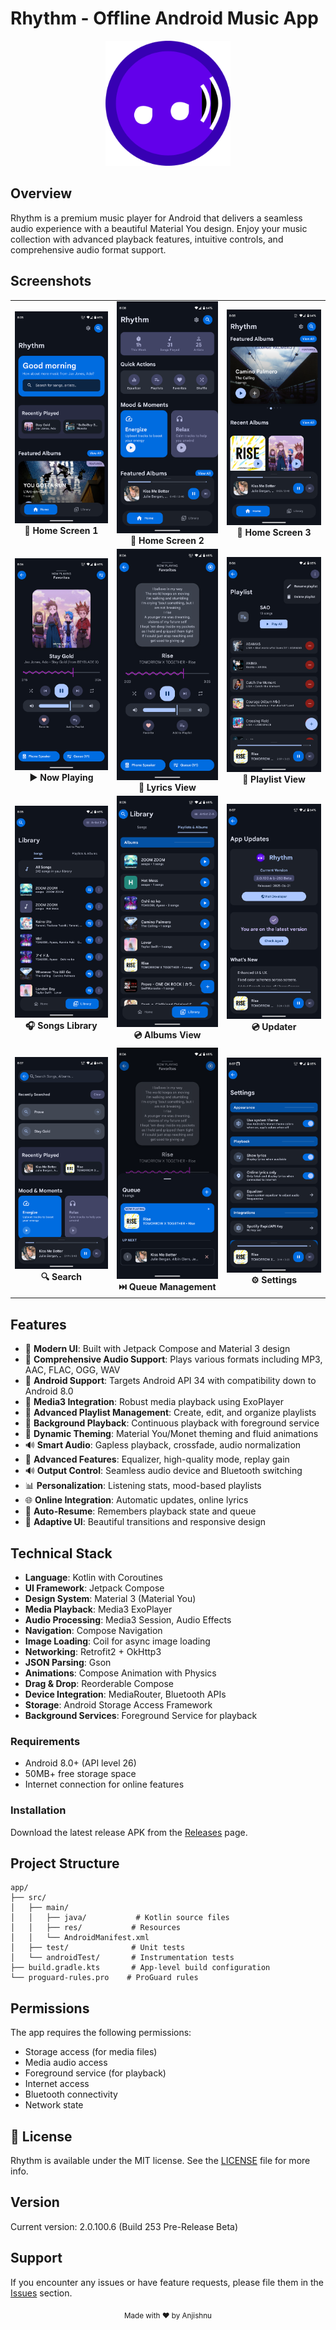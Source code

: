# Rhythm - Offline Android Music App

<div align="center">
  <img src="app/rhythm_logo.png" alt="Rhythm Logo" width="200"/>
</div>

## Overview

Rhythm is a premium music player for Android that delivers a seamless audio experience with a beautiful Material You design. Enjoy your music collection with advanced playback features, intuitive controls, and comprehensive audio format support.

## Screenshots

<table>
  <tr>
    <td align="center">
      <img src="assets/ScreenShots/Home.png" alt="Home Screen" width="200"><br>
      <b>🎵 Home Screen 1</b>
    </td>
    <td align="center">
      <img src="assets/ScreenShots/Home2.png" alt="Home Screen" width="200"><br>
      <b>🎵 Home Screen 2</b>
    </td>
    <td align="center">
      <img src="assets/ScreenShots/Home3.png" alt="Home Screen" width="200"><br>
      <b>🎵 Home Screen 3</b>
    </td>
  </tr>
  <tr>
    <td align="center">
      <img src="assets/ScreenShots/Player.png" alt="Now Playing" width="200"><br>
      <b>▶️ Now Playing</b>
    </td>
    <td align="center">
      <img src="assets/ScreenShots/Player_Lyrics.png" alt="Lyrics View" width="200"><br>
      <b>📝 Lyrics View</b>
    </td>
    <td align="center">
      <img src="assets/ScreenShots/Playlist.png" alt="Playlist View" width="200"><br>
      <b>🎼 Playlist View</b>
    </td>
  </tr>
  <tr>
      <td align="center">
      <img src="assets/ScreenShots/Library_Songs.png" alt="Songs Library" width="200"><br>
      <b>🎧 Songs Library</b>
    </td>
    <td align="center">
      <img src="assets/ScreenShots/Library_Albums.png" alt="Albums View" width="200"><br>
      <b>💿 Albums View</b>
    </td>
    <td align="center">
      <img src="assets/ScreenShots/Updater.png" alt="Updater" width="200"><br>
      <b>💿 Updater</b>
    </td>
  </tr>
  <tr>
    <td align="center">
      <img src="assets/ScreenShots/Search.png" alt="Search" width="200"><br>
      <b>🔍 Search</b>
    </td>
    <td align="center">
      <img src="assets/ScreenShots/Queue.png" alt="Queue Management" width="200"><br>
      <b>⏭️ Queue Management</b>
    </td>
    <td align="center">
      <img src="assets/ScreenShots/Settings.png" alt="Settings" width="200"><br>
      <b>⚙️ Settings</b>
    </td>
  </tr>
</table>

## Features

- 🎨 **Modern UI**: Built with Jetpack Compose and Material 3 design
- 🎵 **Comprehensive Audio Support**: Plays various formats including MP3, AAC, FLAC, OGG, WAV
- 📱 **Android Support**: Targets Android API 34 with compatibility down to Android 8.0
- 🎯 **Media3 Integration**: Robust media playback using ExoPlayer
- 📂 **Advanced Playlist Management**: Create, edit, and organize playlists
- 🔄 **Background Playback**: Continuous playback with foreground service
- 🎨 **Dynamic Theming**: Material You/Monet theming and fluid animations
- 🔊 **Smart Audio**: Gapless playback, crossfade, audio normalization
- 🎵 **Advanced Features**: Equalizer, high-quality mode, replay gain
- 🔊 **Output Control**: Seamless audio device and Bluetooth switching
- 📊 **Personalization**: Listening stats, mood-based playlists
- 🌐 **Online Integration**: Automatic updates, online lyrics
- 🔄 **Auto-Resume**: Remembers playback state and queue
- 🎨 **Adaptive UI**: Beautiful transitions and responsive design

## Technical Stack

- **Language**: Kotlin with Coroutines
- **UI Framework**: Jetpack Compose
- **Design System**: Material 3 (Material You)
- **Media Playback**: Media3 ExoPlayer
- **Audio Processing**: Media3 Session, Audio Effects
- **Navigation**: Compose Navigation
- **Image Loading**: Coil for async image loading
- **Networking**: Retrofit2 + OkHttp3
- **JSON Parsing**: Gson
- **Animations**: Compose Animation with Physics
- **Drag & Drop**: Reorderable Compose
- **Device Integration**: MediaRouter, Bluetooth APIs
- **Storage**: Android Storage Access Framework
- **Background Services**: Foreground Service for playback

### Requirements

- Android 8.0+ (API level 26)
- 50MB+ free storage space
- Internet connection for online features

### Installation

Download the latest release APK from the [Releases](https://github.com/cromaguy/Rhythm/releases) page.

## Project Structure

```
app/
├── src/
│   ├── main/
│   │   ├── java/           # Kotlin source files
│   │   ├── res/           # Resources
│   │   └── AndroidManifest.xml
│   ├── test/              # Unit tests
│   └── androidTest/       # Instrumentation tests
├── build.gradle.kts       # App-level build configuration
└── proguard-rules.pro    # ProGuard rules
```

## Permissions

The app requires the following permissions:

- Storage access (for media files)
- Media audio access
- Foreground service (for playback)
- Internet access
- Bluetooth connectivity
- Network state

## 📄 License

Rhythm is available under the MIT license. See the [LICENSE](LICENSE) file for more info.

## Version

Current version: 2.0.100.6 (Build 253 Pre-Release Beta)

## Support

If you encounter any issues or have feature requests, please file them in the [Issues](https://github.com/cromaguy/Rhythm/issues) section.

<div align="center">
  <sub>Made with ❤️ by Anjishnu</sub>
</div>
